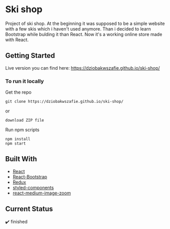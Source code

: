 # Ski shop

Project of ski shop.
At the beginning it was supposed to be a simple website with a few skis which i haven't used anymore.
Than i decided to learn Bootstrap while bulding it than React. Now it's a working online store made with React.

## Getting Started 

Live version you can find here: https://dziobakwszafie.github.io/ski-shop/

### To run it locally

Get the repo
```
git clone https://dziobakwszafie.github.io/ski-shop/
```
or 
```
download ZIP file
```

Run npm scripts
```
npm install 
npm start
```

## Built With

- [React](https://reactjs.org/)
- [React-Bootstrap](https://react-bootstrap.github.io/)
- [Redux](https://redux.js.org/)
- [styled-components](https://styled-components.com/)
- [react-medium-image-zoom](https://rpearce.github.io/react-medium-image-zoom/?path=/story/react-medium-image-zoom--img)

## Current Status

:heavy_check_mark: finished 
